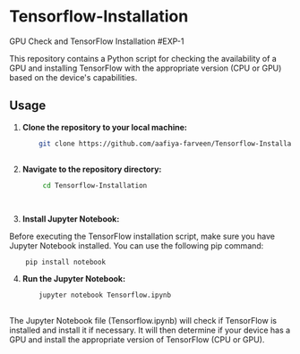 # Tensorflow-Installation
GPU Check and TensorFlow Installation #EXP-1

This repository contains a Python script for checking the availability of a GPU and installing TensorFlow with the appropriate version (CPU or GPU) based on the device's capabilities.

## Usage

1. **Clone the repository to your local machine:**

   ```bash
       git clone https://github.com/aafiya-farveen/Tensorflow-Installation.git
       

2. **Navigate to the repository directory:**

   ```bash
        cd Tensorflow-Installation
        
        
3. **Install Jupyter Notebook:**

Before executing the TensorFlow installation script, make sure you have Jupyter Notebook installed. You can use the following pip command:
    
        pip install notebook
        
4. **Run the Jupyter Notebook:**

    ```bash
        jupyter notebook Tensorflow.ipynb
        
The Jupyter Notebook file (Tensorflow.ipynb) will check if TensorFlow is installed and install it if necessary. It will then determine if your device has a GPU and install the appropriate version of TensorFlow (CPU or GPU).
